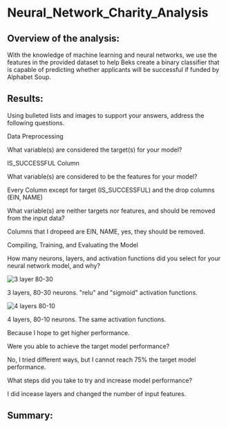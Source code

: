 # Neural_Network_Charity_Analysis

## Overview of the analysis: 

With the knowledge of machine learning and neural networks, we use the features in the provided dataset to help Beks create a binary classifier that is capable of predicting whether applicants will be successful if funded by Alphabet Soup.

## Results: 

Using bulleted lists and images to support your answers, address the following questions.

Data Preprocessing

What variable(s) are considered the target(s) for your model?

IS_SUCCESSFUL Column

What variable(s) are considered to be the features for your model?

Every Column except for target (IS_SUCCESSFUL) and the drop columns (EIN, NAME)

What variable(s) are neither targets nor features, and should be removed from the input data?

Columns that I dropeed are EIN, NAME, yes, they should be removed.

Compiling, Training, and Evaluating the Model

How many neurons, layers, and activation functions did you select for your neural network model, and why?

![3 layer 80-30](https://user-images.githubusercontent.com/95401877/167766511-3ba399e9-b174-4ad3-a58e-f42132ad44ca.png)

3 layers, 80-30 neurons. "relu" and  "sigmoid" activation functions. 

![4 layers 80-10](https://user-images.githubusercontent.com/95401877/167766533-0b86bf5a-5781-4c50-b5c2-dd985450cd2b.png)

4 layers, 80-10 neurons. The same activation functions.

Because I hope to get higher performance.

Were you able to achieve the target model performance?

No, I tried different ways, but I cannot reach 75% the target model performance.

What steps did you take to try and increase model performance?

I did incease layers and changed the number of input features.


## Summary: 

